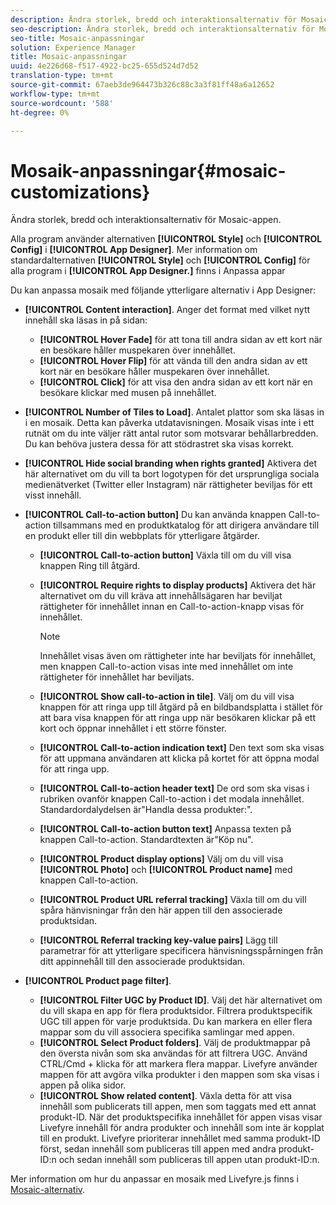 ```yaml
---
description: Ändra storlek, bredd och interaktionsalternativ för Mosaic-appen.
seo-description: Ändra storlek, bredd och interaktionsalternativ för Mosaic-appen.
seo-title: Mosaic-anpassningar
solution: Experience Manager
title: Mosaic-anpassningar
uuid: 4e226d68-f517-4922-bc25-655d524d7d52
translation-type: tm+mt
source-git-commit: 67aeb3de964473b326c88c3a3f81ff48a6a12652
workflow-type: tm+mt
source-wordcount: '588'
ht-degree: 0%

---
```



# Mosaik-anpassningar{#mosaic-customizations}

Ändra storlek, bredd och interaktionsalternativ för Mosaic-appen.

Alla program använder alternativen **[!UICONTROL Style]** och **[!UICONTROL Config]** i **[!UICONTROL App Designer]**. Mer information om standardalternativen **[!UICONTROL Style]** och **[!UICONTROL Config]** för alla program i **[!UICONTROL App Designer.]** finns i Anpassa appar

Du kan anpassa mosaik med följande ytterligare alternativ i App Designer:

* **[!UICONTROL Content interaction]**. Anger det format med vilket nytt innehåll ska läsas in på sidan:

   * **[!UICONTROL Hover Fade]** för att tona till andra sidan av ett kort när en besökare håller muspekaren över innehållet.
   * **[!UICONTROL Hover Flip]** för att vända till den andra sidan av ett kort när en besökare håller muspekaren över innehållet.
   * **[!UICONTROL Click]** för att visa den andra sidan av ett kort när en besökare klickar med musen på innehållet.

* **[!UICONTROL Number of Tiles to Load]**. Antalet plattor som ska läsas in i en mosaik. Detta kan påverka utdatavisningen. Mosaik visas inte i ett rutnät om du inte väljer rätt antal rutor som motsvarar behållarbredden. Du kan behöva justera dessa för att stödrastret ska visas korrekt.
* **[!UICONTROL Hide social branding when rights granted]** Aktivera det här alternativet om du vill ta bort logotypen för det ursprungliga sociala medienätverket (Twitter eller Instagram) när rättigheter beviljas för ett visst innehåll.

* **[!UICONTROL Call-to-action button]** Du kan använda knappen Call-to-action tillsammans med en produktkatalog för att dirigera användare till en produkt eller till din webbplats för ytterligare åtgärder.

   * **[!UICONTROL Call-to-action button]** Växla till om du vill visa knappen Ring till åtgärd.

   * **[!UICONTROL Require rights to display products]** Aktivera det här alternativet om du vill kräva att innehållsägaren har beviljat rättigheter för innehållet innan en Call-to-action-knapp visas för innehållet.

      >[!NOTE]
      >
      >Innehållet visas även om rättigheter inte har beviljats för innehållet, men knappen Call-to-action visas inte med innehållet om inte rättigheter för innehållet har beviljats.

   * **[!UICONTROL Show call-to-action in tile]**. Välj om du vill visa knappen för att ringa upp till åtgärd på en bildbandsplatta i stället för att bara visa knappen för att ringa upp när besökaren klickar på ett kort och öppnar innehållet i ett större fönster.
   * **[!UICONTROL Call-to-action indication text]** Den text som ska visas för att uppmana användaren att klicka på kortet för att öppna modal för att ringa upp.

   * **[!UICONTROL Call-to-action header text]** De ord som ska visas i rubriken ovanför knappen Call-to-action i det modala innehållet. Standardordalydelsen är&quot;Handla dessa produkter:&quot;.

   * **[!UICONTROL Call-to-action button text]** Anpassa texten på knappen Call-to-action. Standardtexten är&quot;Köp nu&quot;.

   * **[!UICONTROL Product display options]** Välj om du vill visa  **[!UICONTROL Photo]** och  **[!UICONTROL Product name]** med knappen Call-to-action.

   * **[!UICONTROL Product URL referral tracking]** Växla till om du vill spåra hänvisningar från den här appen till den associerade produktsidan.

   * **[!UICONTROL Referral tracking key-value pairs]** Lägg till parametrar för att ytterligare specificera hänvisningsspårningen från ditt appinnehåll till den associerade produktsidan.

* **[!UICONTROL Product page filter]**.

   * **[!UICONTROL Filter UGC by Product ID]**. Välj det här alternativet om du vill skapa en app för flera produktsidor. Filtrera produktspecifik UGC till appen för varje produktsida. Du kan markera en eller flera mappar som du vill associera specifika samlingar med appen.
   * **[!UICONTROL Select Product folders]**. Välj de produktmappar på den översta nivån som ska användas för att filtrera UGC. Använd CTRL/Cmd + klicka för att markera flera mappar. Livefyre använder mappen för att avgöra vilka produkter i den mappen som ska visas i appen på olika sidor.
   * **[!UICONTROL Show related content]**. Växla detta för att visa innehåll som publicerats till appen, men som taggats med ett annat produkt-ID. När det produktspecifika innehållet för appen visas visar Livefyre innehåll för andra produkter och innehåll som inte är kopplat till en produkt. Livefyre prioriterar innehållet med samma produkt-ID först, sedan innehåll som publiceras till appen med andra produkt-ID:n och sedan innehåll som publiceras till appen utan produkt-ID:n.

Mer information om hur du anpassar en mosaik med Livefyre.js finns i [Mosaic-alternativ](/help/implementation/c-getting-started/c-implementation-process/c-using-livefyre.js-to-create-customize-and-use-apps-on-your-site.md).
